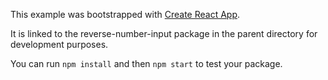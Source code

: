 This example was bootstrapped with [Create React App](https://github.com/facebook/create-react-app).

It is linked to the reverse-number-input package in the parent directory for development purposes.

You can run `npm install` and then `npm start` to test your package.
